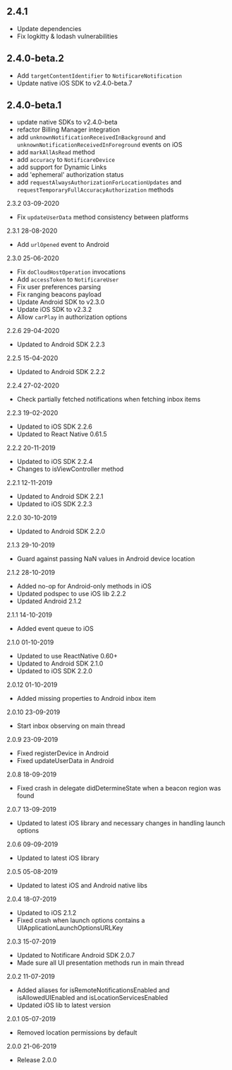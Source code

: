 ## 2.4.1
- Update dependencies
- Fix logkitty & lodash vulnerabilities

## 2.4.0-beta.2
- Add `targetContentIdentifier` to `NotificareNotification`
- Update native iOS SDK to v2.4.0-beta.7

## 2.4.0-beta.1
- update native SDKs to v2.4.0-beta
- refactor Billing Manager integration
- add `unknownNotificationReceivedInBackground` and `unknownNotificationReceivedInForeground` events on iOS
- add `markAllAsRead` method
- add `accuracy` to `NotificareDevice`
- add support for Dynamic Links
- add 'ephemeral' authorization status
- add `requestAlwaysAuthorizationForLocationUpdates` and `requestTemporaryFullAccuracyAuthorization` methods

2.3.2 03-09-2020
- Fix `updateUserData` method consistency between platforms

2.3.1 28-08-2020
- Add `urlOpened` event to Android

2.3.0 25-06-2020
- Fix `doCloudHostOperation` invocations
- Add `accessToken` to `NotificareUser`
- Fix user preferences parsing
- Fix ranging beacons payload
- Update Android SDK to v2.3.0
- Update iOS SDK to v2.3.2
- Allow `carPlay` in authorization options

2.2.6 29-04-2020
- Updated to Android SDK 2.2.3

2.2.5 15-04-2020
- Updated to Android SDK 2.2.2

2.2.4 27-02-2020
- Check partially fetched notifications when fetching inbox items 

2.2.3 19-02-2020
- Updated to iOS SDK 2.2.6
- Updated to React Native 0.61.5

2.2.2 20-11-2019
- Updated to iOS SDK 2.2.4
- Changes to isViewController method

2.2.1 12-11-2019
- Updated to Android SDK 2.2.1
- Updated to iOS SDK 2.2.3

2.2.0 30-10-2019
- Updated to Android SDK 2.2.0

2.1.3 29-10-2019
- Guard against passing NaN values in Android device location

2.1.2 28-10-2019
- Added no-op for Android-only methods in iOS
- Updated podspec to use iOS lib 2.2.2
- Updated Android 2.1.2

2.1.1 14-10-2019
- Added event queue to iOS

2.1.0 01-10-2019
- Updated to use ReactNative 0.60+
- Updated to Android SDK 2.1.0
- Updated to iOS SDK 2.2.0

2.0.12 01-10-2019
- Added missing properties to Android inbox item

2.0.10 23-09-2019
- Start inbox observing on main thread

2.0.9 23-09-2019
- Fixed registerDevice in Android
- Fixed updateUserData in Android

2.0.8 18-09-2019
- Fixed crash in delegate didDetermineState when a beacon region was found

2.0.7 13-09-2019
- Updated to latest iOS library and necessary changes in handling launch options

2.0.6 09-09-2019
- Updated to latest iOS library

2.0.5 05-08-2019
- Updated to latest iOS and Android native libs

2.0.4 18-07-2019
- Updated to iOS 2.1.2
- Fixed crash when launch options contains a UIApplicationLaunchOptionsURLKey

2.0.3 15-07-2019
- Updated to Notificare Android SDK 2.0.7
- Made sure all UI presentation methods run in main thread

2.0.2 11-07-2019
- Added aliases for isRemoteNotificationsEnabled and isAllowedUIEnabled and isLocationServicesEnabled
- Updated iOS lib to latest version 

2.0.1 05-07-2019
- Removed location permissions by default

2.0.0 21-06-2019
- Release 2.0.0
